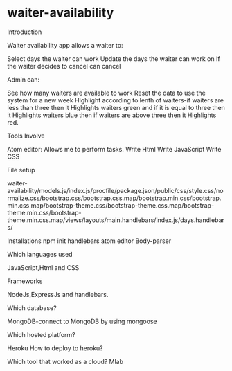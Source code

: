 # waiter-availability

Introduction

Waiter availability app allows a waiter to:

Select days the waiter can work
Update the days the waiter can work on
If the waiter decides to cancel can cancel

Admin can:

See how many waiters are available to work
Reset the data to use the system for a new week
Highlight according to lenth of waiters-if waiters are less
than three then it Highlights waiters green and if it is equal to three then it Highlights waiters blue then if waiters are above three then it Highlights red.

Tools Involve

Atom editor:
Allows me to perform tasks.
Write Html
Write JavaScript
Write CSS

File setup

waiter-availability/models.js/index.js/procfile/package.json/public/css/style.css/normalize.css/bootstrap.css/bootstrap.css.map/bootstrap.min.css/bootstrap.min.css.map/bootstrap-theme.css/bootstrap-theme.css.map/bootstrap-theme.min.css/bootstrap-theme.min.css.map/views/layouts/main.handlebars/index.js/days.handlebars/

Installations
npm init
handlebars
atom editor
Body-parser

Which languages used

JavaScript,Html and CSS

Frameworks

NodeJs,ExpressJs and handlebars.


Which database?

MongoDB-connect to MongoDB by using mongoose

Which hosted platform?

Heroku
How to deploy to heroku?

Which tool that worked as a cloud?
Mlab
